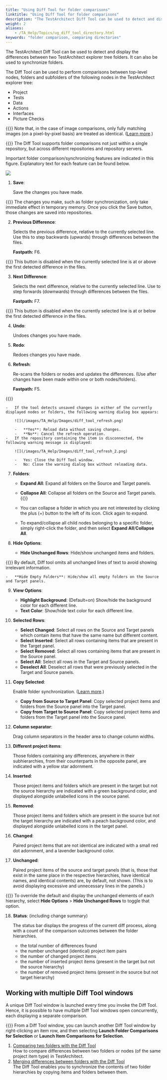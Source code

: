 ```yaml
--- 
title: "Using Diff Tool for folder comparisons"
linktitle: "Using Diff Tool for folder comparisons"
description: "The TestArchitect Diff Tool can be used to detect and display the differences between two TestArchitect explorer tree folders. It can also be used to synchronize folders."
weight: 2
aliases: 
    - /TA_Help/Topics/ug_diff_tool_directory.html
keywords: "folder comparison, comparing directories"
---
```


The TestArchitect Diff Tool can be used to detect and display the differences between two TestArchitect explorer tree folders. It can also be used to synchronize folders.

The Diff Tool can be used to perform comparisons between top-level nodes, folders and subfolders of the following nodes in the TestArchitect explorer tree:

-   Project
-   Tests
-   Data
-   Actions
-   Interfaces
-   Picture Checks

{{<important>}} Note that, in the case of image comparisons, only fully matching images \(on a pixel-by-pixel basis\) are treated as identical. \([Learn more](/TA_Automation/Topics/aut_image_comparison_techniques.html#section_bpj_xkg_wv).\)


{{<note>}} The Diff Tool supports folder comparisons not just within a single repository, but across different repositories and repository servers.

Important folder comparison/synchronizing features are indicated in this figure. Explanatory text for each feature can be found below.

![](/images/TA_Help/Images/diff_tool_node_comparison.png)

1.  **Save**:

    Save the changes you have made.

{{<note>}} The changes you make, such as folder synchronization, only take immediate effect in temporary memory. Once you click the Save button, those changes are saved into repositories.

2.  **Previous Difference**:

    Selects the previous difference, relative to the currently selected line. Use this to step backwards \(upwards\) through differences between the files.

    **Fastpath:** F6.

{{<note>}} This button is disabled when the currently selected line is at or above the first detected difference in the files.

3.  **Next Difference**:

    Selects the next difference, relative to the currently selected line. Use to step forwards \(downwards\) through differences between the files.

    **Fastpath:** F7.

{{<note>}} This button is disabled when the currently selected line is at or below the first detected difference in the files.

4.  **Undo**:

    Undoes changes you have made.

5.  **Redo**:

    Redoes changes you have made.

6.  **Refresh**:

    Re-scans the folders or nodes and updates the differences. \(Use after changes have been made within one or both nodes/folders\).

    **Fastpath:** F5.

{{<note>}}

    -   If the tool detects unsaved changes in either of the currently displayed nodes or folders, the following warning dialog box appears:

        ![](/images/TA_Help/Images/diff_tool_refresh.png)

        -   **Yes**: Reload data without saving changes.
        -   **No**: Cancel the refresh operation.
    -   If the repository containing the item is disconnected, the following warning message is displayed:

        ![](/images/TA_Help/Images/diff_tool_refresh_2.png)

        -   Yes: Close the Diff Tool window.
        -   No: Close the warning dialog box without reloading data.
7.  **Folders**:

    -   **Expand All**: Expand all folders on the Source and Target panels.
    -   **Collapse All**: Collapse all folders on the Source and Target panels.
{{<tip>}}

    -   You can collapse a folder in which you are not interested by clicking the plus \(+\) button to the left of its icon. Click again to expand.
    -   To expand/collapse all child nodes belonging to a specific folder, simply right-click the folder, and then select **Expand All**/**Collapse All**.
8.  **Hide Options**:
    -   **Hide Unchanged Rows**: Hide/show unchanged items and folders.

{{<note>}} By default, Diff tool omits all unchanged lines of text to avoid showing irrelevant information.

    -   **Hide Empty Folders**: Hide/show all empty folders on the Source and Target panels.
9.  **View Options**:
    -   **Highlight Background**: \(Default=on\) Show/hide the background color for each different line.
    -   **Text Color**: Show/hide text color for each different line.
10. **Selected Rows**:
    -   **Select Changed**: Select all rows on the Source and Target panels which contain items that have the same name but different content.
    -   **Select Inserted**: Select all rows containing items that are present in the Target panel.
    -   **Select Removed**: Select all rows containing items that are present in the Source panel.
    -   **Select All**: Select all rows in the Target and Source panels.
    -   **Deselect All**: Deselect all rows that were previously selected in the Target and Source panels.
11. **Copy Selected**:

    Enable folder synchronization. \([Learn more](/TA_Help/Topics/ug_diff_tool_copying_items_folders.html).\)

    -   **Copy from Source to Target Panel**: Copy selected project items and folders from the Source panel into the Target panel.
    -   **Copy from Target to Source Panel**: Copy selected project items and folders from the Target panel into the Source panel.
12. **Column separator**:

    Drag column separators in the header area to change column widths.

13. **Different project items**:

    Those folders containing any differences, anywhere in their subhierarchies, from their counterparts in the opposite panel, are indicated with a yellow star adornment.

14. **Inserted**:

    Those project items and folders which are present in the target but not the source hierarchy are indicated with a green background color, and displayed alongside unlabelled icons in the source panel.

15. **Removed**:

    Those project items and folders which are present in the source but not the target hierarchy are indicated with a peach background color, and displayed alongside unlabelled icons in the target panel.

16. **Changed**:

    Paired project items that are not identical are indicated with a small red dot adornment, and a lavender background color.

17. **Unchanged**:

    Paired project items of the source and target panels \(that is, those that exist in the same place in the respective hierarchies, have identical names, and identical contents\) are, by default, not shown. \(This is to avoid displaying excessive and unnecessary lines in the panels.\)

{{<note>}} To override the default and display the unchanged elements of each hierarchy, select **Hide Options** \> **Hide Unchanged Rows** to toggle that option.

18. **Status**: \(including change summary\)

    The status bar displays the progress of the current diff process, along with a count of the comparison outcomes between the folder hierarchies.

    -   the total number of differences found
    -   the number unchanged \(identical\) project item pairs
    -   the number of changed project items
    -   the number of inserted project items \(present in the target but not the source hierarchy\)
    -   the number of removed project items \(present in the source but not target hierarchy\)

## Working with multiple Diff Tool windows

A unique Diff Tool window is launched every time you invoke the Diff Tool. Hence, it is possible to have multiple Diff Tool windows open concurrently, each displaying a separate comparison.

{{<tip>}} From a Diff Tool window, you can launch another Diff Tool window by right-clicking an item row, and then selecting **Launch Folder Comparisons for Selection** or **Launch Item Comparisons for Selection**.

1.  [Comparing two folders with the Diff Tool](/TA_Help/Topics/ug_diff_tool_comparing_directories.html)  
How to compare differences between two folders or nodes \(of the same project item type\) in TestArchitect.
2.  [Merging differences between folders with the Diff Tool](/TA_Help/Topics/ug_diff_tool_copying_items_folders.html)  
The Diff Tool enables you to synchronize the contents of two folder hierarchies by copying items and folders between them.




